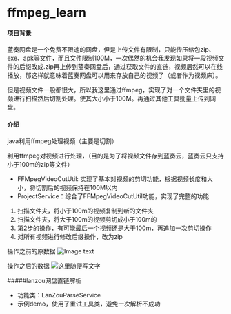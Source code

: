 # ffmpeg_learn
#### 项目背景
蓝奏网盘是一个免费不限速的网盘，但是上传文件有限制，只能传压缩包zip、exe、apk等文件，而且文件限制100M，一次偶然的机会我发现如果将一段视频文件的后缀改成.zip再上传到蓝奏网盘后，通过获取文件的直链，视频居然可以在线播放，那这样就意味着蓝奏网盘可以用来存放自己的视频了（或者作为视频床）。

但是视频文件一般都很大，所以我这里通过ffmpeg，实现了对一个文件夹里的视频进行扫描然后切割处理。使其大小小于100M。再通过其他工具批量上传到网盘。


#### 介绍
java利用ffmpeg处理视频（主要是切割）

利用ffmpeg对视频进行处理，（目的是为了将视频文件存到蓝奏云，蓝奏云只支持小于100m的zip等文件）  
- FFMpegVideoCutUtil: 实现了基本对视频的剪切功能，根据视频长度和大小，将切割后的视频保持在100M以内  
- ProjectService：综合了FFMpegVideoCutUtil功能，实现了完整的功能  
1. 扫描文件夹，将小于100m的视频复制到新的文件夹  
2. 扫描文件夹，将大于100m的视频剪切成小于100m的  
3. 第2步的操作，有可能最后一个视频还是大于100m，再追加一次剪切操作  
4. 对所有视频进行修改后缀操作，改为zip

操作之前的原数据
![Image text](https://gitee.com/sinstar_889/ffmpeg_learn/raw/master/src/main/resources/img/befor.png)


操作之后的数据
![这里随便写文字](https://gitee.com/sinstar_889/ffmpeg_learn/raw/master/src/main/resources/img/after.png)

#####lanzou网盘直链解析
- 功能类：LanZouParseService
- 示例demo，使用了重试工具类，避免一次解析不成功
